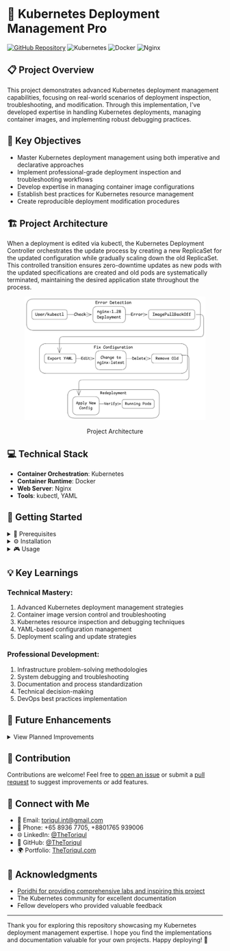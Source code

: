 # 🚀 Kubernetes Deployment Management Pro

[![GitHub Repository](https://img.shields.io/badge/GitHub-k8s--edit--deployment-blue?style=flat&logo=github)](https://github.com/TheToriqul/k8s-edit-deployment)
![Kubernetes](https://img.shields.io/badge/Kubernetes-326CE5?style=flat&logo=kubernetes&logoColor=white)
![Docker](https://img.shields.io/badge/Docker-2496ED?style=flat&logo=docker&logoColor=white)
![Nginx](https://img.shields.io/badge/Nginx-009639?style=flat&logo=nginx&logoColor=white)

## 📋 Project Overview

This project demonstrates advanced Kubernetes deployment management capabilities, focusing on real-world scenarios of deployment inspection, troubleshooting, and modification. Through this implementation, I've developed expertise in handling Kubernetes deployments, managing container images, and implementing robust debugging practices.

## 🎯 Key Objectives

- Master Kubernetes deployment management using both imperative and declarative approaches
- Implement professional-grade deployment inspection and troubleshooting workflows
- Develop expertise in managing container image configurations
- Establish best practices for Kubernetes resource management
- Create reproducible deployment modification procedures

## 🏗️ Project Architecture
When a deployment is edited via kubectl, the Kubernetes Deployment Controller orchestrates the update process by creating a new ReplicaSet for the updated configuration while gradually scaling down the old ReplicaSet. This controlled transition ensures zero-downtime updates as new pods with the updated specifications are created and old pods are systematically terminated, maintaining the desired application state throughout the process.

<figure >
  <p align="center">
      <img src="./architecture.png" alt="project architecture" />
      <p align="center">Project Architecture</p> 
  </p>
</figure>

## 💻 Technical Stack

- **Container Orchestration**: Kubernetes
- **Container Runtime**: Docker
- **Web Server**: Nginx
- **Tools**: kubectl, YAML

## 🚀 Getting Started

<details>
<summary>🐳 Prerequisites</summary>

- Kubernetes cluster (local or cloud-based)
- kubectl CLI tool installed and configured
- Basic understanding of YAML
- Docker installed (for local development)

</details>

<details>
<summary>⚙️ Installation</summary>

1. Clone the repository:
   ```bash
   git clone https://github.com/TheToriqul/k8s-edit-deployment.git
   ```
2. Navigate to the project directory:
   ```bash
   cd k8s-edit-deployment
   ```

</details>

<details>
<summary>🎮 Usage</summary>

1. Create the initial deployment:
   ```bash
   kubectl create deployment my-nginx --image=nginx:1.28 --replicas=3
   ```

2. Verify deployment status:
   ```bash
   kubectl get deployments
   kubectl get pods
   ```

For detailed commands and explanations, refer to the [reference-commands.md](reference-commands.md) file.

</details>

## 💡 Key Learnings

### Technical Mastery:

1. Advanced Kubernetes deployment management strategies
2. Container image version control and troubleshooting
3. Kubernetes resource inspection and debugging techniques
4. YAML-based configuration management
5. Deployment scaling and update strategies

### Professional Development:

1. Infrastructure problem-solving methodologies
2. System debugging and troubleshooting
3. Documentation and process standardization
4. Technical decision-making
5. DevOps best practices implementation

## 🔄 Future Enhancements

<details>
<summary>View Planned Improvements</summary>

1. Implement rolling update strategies
2. Add health check configurations
3. Integrate with CI/CD pipelines
4. Implement resource limits and requests
5. Add monitoring and logging solutions
6. Create automated testing procedures

</details>

## 🙌 Contribution

Contributions are welcome! Feel free to [open an issue](https://github.com/TheToriqul/k8s-edit-deployment/issues) or submit a [pull request](https://github.com/TheToriqul/k8s-edit-deployment/pulls) to suggest improvements or add features.

## 📧 Connect with Me

- 📧 Email: toriqul.int@gmail.com
- 📱 Phone: +65 8936 7705, +8801765 939006
- 🌐 LinkedIn: [@TheToriqul](https://www.linkedin.com/in/thetoriqul/)
- 🐙 GitHub: [@TheToriqul](https://github.com/TheToriqul)
- 🌍 Portfolio: [TheToriqul.com](https://thetoriqul.com)

## 👏 Acknowledgments

- [Poridhi for providing comprehensive labs and inspiring this project](https://devops.poridhi.io/)
- The Kubernetes community for excellent documentation
- Fellow developers who provided valuable feedback

---

Thank you for exploring this repository showcasing my Kubernetes deployment management expertise. I hope you find the implementations and documentation valuable for your own projects. Happy deploying! 🚀